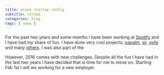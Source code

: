 ```yaml
---
title: erase startup config
subtitle: reload
categories: blog
tags: [ news ]
---
```


For the past two years and some months I have been working at [Spotify][spotify] and I have had my share of fun. I have done very cool projects; [napalm][napalm], [sir][sir], [pyfg][pyfg] and many [others][github]. I was also part of the

However, 2016 comes with new challenges. Despite all the fun I have had in the last two years I have decided that is time for me to move on. Starting Feb 1st I will we working for a new employer.


[spotify]: http://www.spotify.com
[napalm]: https://github.com/napalm-automation/napalm
[sir]: https://github.com/dbarrosop/sir
[pyfg]: https://github.com/spotify/pyfg
[github]: https://github.com/dbarrosop
